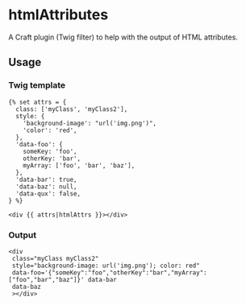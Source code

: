 # htmlAttributes

A Craft plugin (Twig filter) to help with the output of HTML attributes.

## Usage

### Twig template
```
{% set attrs = {
  class: ['myClass', 'myClass2'],
  style: {
    'background-image': "url('img.png')",
    'color': 'red',
  },
  'data-foo': {
    someKey: 'foo',
    otherKey: 'bar',
    myArray: ['foo', 'bar', 'baz'],
  },
  'data-bar': true,
  'data-baz': null,
  'data-qux': false,
} %}

<div {{ attrs|htmlAttrs }}></div>
```

### Output
```
<div
 class="myClass myClass2"
 style="background-image: url('img.png'); color: red"
 data-foo='{"someKey":"foo","otherKey":"bar","myArray":["foo","bar","baz"]}' data-bar
 data-baz
 ></div>
```
